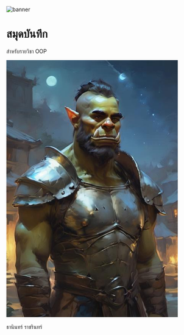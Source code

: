 ![banner]([https://encrypted-tbn0.gstatic.com/images?q=tbn:ANd9GcQdEFLdnx_4ezWtyG0nFBukod13Lzm27jHOKQ&usqp=CAU](https://images-wixmp-ed30a86b8c4ca887773594c2.wixmp.com/f/12532de5-e93d-4cd5-9bbe-cace0d45f7a9/dfkj4l0-ebfa5108-4b18-4d8d-97c6-e4c81ccbd4db.png/v1/fill/w_1280,h_320,q_80,strp/stable_diffusion_ai_anime_background_by_darkprncsai_dfkj4l0-fullview.jpg?token=eyJ0eXAiOiJKV1QiLCJhbGciOiJIUzI1NiJ9.eyJzdWIiOiJ1cm46YXBwOjdlMGQxODg5ODIyNjQzNzNhNWYwZDQxNWVhMGQyNmUwIiwiaXNzIjoidXJuOmFwcDo3ZTBkMTg4OTgyMjY0MzczYTVmMGQ0MTVlYTBkMjZlMCIsIm9iaiI6W1t7ImhlaWdodCI6Ijw9MzIwIiwicGF0aCI6IlwvZlwvMTI1MzJkZTUtZTkzZC00Y2Q1LTliYmUtY2FjZTBkNDVmN2E5XC9kZmtqNGwwLWViZmE1MTA4LTRiMTgtNGQ4ZC05N2M2LWU0YzgxY2NiZDRkYi5wbmciLCJ3aWR0aCI6Ijw9MTI4MCJ9XV0sImF1ZCI6WyJ1cm46c2VydmljZTppbWFnZS5vcGVyYXRpb25zIl19.WKLmWlJXDjY4xH0M4WuXZ3vnsQPguC13gzCq9Ww-_TI)https://images-wixmp-ed30a86b8c4ca887773594c2.wixmp.com/f/12532de5-e93d-4cd5-9bbe-cace0d45f7a9/dfkj4l0-ebfa5108-4b18-4d8d-97c6-e4c81ccbd4db.png/v1/fill/w_1280,h_320,q_80,strp/stable_diffusion_ai_anime_background_by_darkprncsai_dfkj4l0-fullview.jpg?token=eyJ0eXAiOiJKV1QiLCJhbGciOiJIUzI1NiJ9.eyJzdWIiOiJ1cm46YXBwOjdlMGQxODg5ODIyNjQzNzNhNWYwZDQxNWVhMGQyNmUwIiwiaXNzIjoidXJuOmFwcDo3ZTBkMTg4OTgyMjY0MzczYTVmMGQ0MTVlYTBkMjZlMCIsIm9iaiI6W1t7ImhlaWdodCI6Ijw9MzIwIiwicGF0aCI6IlwvZlwvMTI1MzJkZTUtZTkzZC00Y2Q1LTliYmUtY2FjZTBkNDVmN2E5XC9kZmtqNGwwLWViZmE1MTA4LTRiMTgtNGQ4ZC05N2M2LWU0YzgxY2NiZDRkYi5wbmciLCJ3aWR0aCI6Ijw9MTI4MCJ9XV0sImF1ZCI6WyJ1cm46c2VydmljZTppbWFnZS5vcGVyYXRpb25zIl19.WKLmWlJXDjY4xH0M4WuXZ3vnsQPguC13gzCq9Ww-_TI)

# สมุดบันทึก

สำหรับรายวิชา OOP

![download banner](banner.jpg)

ธานินทร์ ราชรินทร์ 

